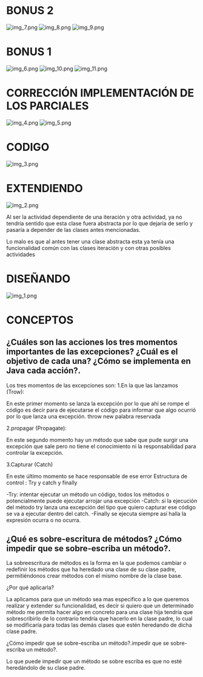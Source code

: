 # BONUS 2
![img_7.png](img_7.png)
![img_8.png](img_8.png)
![img_9.png](img_9.png)

# BONUS 1
![img_6.png](img_6.png)
![img_10.png](img_10.png)
![img_11.png](img_11.png)

# CORRECCIÓN IMPLEMENTACIÓN DE LOS PARCIALES 
![img_4.png](img_4.png)
![img_5.png](img_5.png)


# CODIGO
![img_3.png](img_3.png)

# EXTENDIENDO
![img_2.png](img_2.png)

Al ser la actividad dependiente de una iteración y otra actividad, ya no tendría sentido que esta clase fuera abstracta por lo que dejaría de serlo y pasaría a depender de las clases antes mencionadas.

Lo malo es que al antes tener una clase abstracta esta ya tenía una funcionalidad común con las clases iteración y con otras posibles actividades

# DISEÑANDO

![img_1.png](img_1.png)

# CONCEPTOS

## ¿Cuáles son las acciones los tres momentos importantes de las excepciones? ¿Cuál es el objetivo de cada una? ¿Cómo se implementa en Java cada acción?.
Los tres momentos de las excepciones son:
1.En la que las lanzamos (Trow):

En este primer momento se lanza la excepción por lo que ahí se rompe el código es decir para de ejecutarse el código para informar que algo ocurrió por lo que lanza una excepción.
throw new palabra reservada

2.propagar (Propagate):

En este segundo momento hay un método que sabe que pude surgir una excepción que sale pero no tiene el conocimiento ni la responsabilidad para controlar la excepción.

3.Capturar (Catch)

En este último momento se hace responsable de ese error
Estructura de control : Try y catch y finally

-Try: intentar ejecutar un método un código, todos los métodos o potencialmente puede ejecutar  arrojar una excepción
-Catch: si la ejecución del método try lanza una excepción del tipo que quiero capturar ese código se va a ejecutar dentro del catch.
-Finally se ejecuta siempre así halla la expresión ocurra o no ocurra.

## ¿Qué es sobre-escritura de métodos? ¿Cómo impedir que se sobre-escriba un método?.

La sobreescritura de métodos es la forma en la que podemos cambiar o redefinir los métodos que ha heredado una clase de su clase padre, permitiéndonos crear métodos con el mismo nombre de la clase base.

¿Por qué aplicarla?

La aplicamos para que un método sea mas especifico a lo que queremos realizar y extender su funcionalidad, es decir si quiero que un determinado método me permita hacer algo en concreto para una clase hija tendría que sobrescribirlo de lo contrario tendría que hacerlo en la clase padre, lo cual se modificaría para todas las demás clases que estén heredando de dicha clase padre.

¿Cómo impedir que se sobre-escriba un método?.impedir que se sobre-escriba un método?.

Lo que puede impedir que un método se sobre escriba es que no esté heredándolo de su clase padre.